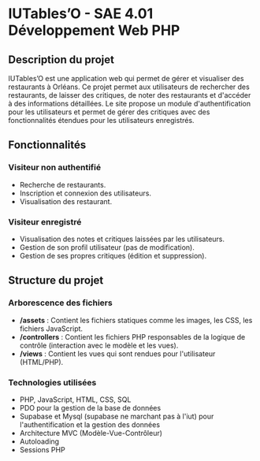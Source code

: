 # IUTables’O - SAE 4.01 Développement Web PHP

## Description du projet

IUTables’O est une application web qui permet de gérer et visualiser des restaurants à Orléans. Ce projet permet aux utilisateurs de rechercher des restaurants, de laisser des critiques, de noter des restaurants et d'accéder à des informations détaillées. Le site propose un module d'authentification pour les utilisateurs et permet de gérer des critiques avec des fonctionnalités étendues pour les utilisateurs enregistrés.

## Fonctionnalités

### Visiteur non authentifié
- Recherche de restaurants.
- Inscription et connexion des utilisateurs.
- Visualisation des restaurant.

### Visiteur enregistré
- Visualisation des notes et critiques laissées par les utilisateurs.
- Gestion de son profil utilisateur (pas de modification).
- Gestion de ses propres critiques (édition et suppression).

## Structure du projet

### Arborescence des fichiers

- **/assets** : Contient les fichiers statiques comme les images, les CSS, les fichiers JavaScript.
- **/controllers** : Contient les fichiers PHP responsables de la logique de contrôle (interaction avec le modèle et les vues).
- **/views** : Contient les vues qui sont rendues pour l'utilisateur (HTML/PHP).

### Technologies utilisées

- PHP, JavaScript, HTML, CSS, SQL
- PDO pour la gestion de la base de données
- Supabase et Mysql (supabase ne marchant pas à l'iut) pour l'authentification et la gestion des données
- Architecture MVC (Modèle-Vue-Contrôleur)
- Autoloading
- Sessions PHP
